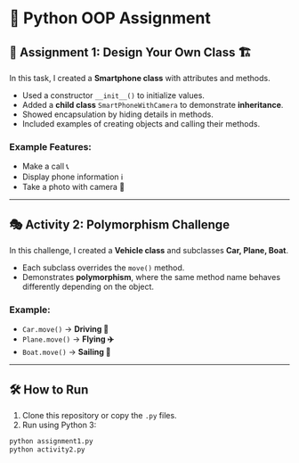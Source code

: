 # 🐍 Python OOP Assignment  

## 📘 Assignment 1: Design Your Own Class 🏗️  
In this task, I created a **Smartphone class** with attributes and methods.  
- Used a constructor `__init__()` to initialize values.  
- Added a **child class** `SmartPhoneWithCamera` to demonstrate **inheritance**.  
- Showed encapsulation by hiding details in methods.  
- Included examples of creating objects and calling their methods.  

### Example Features:
- Make a call 📞  
- Display phone information ℹ️  
- Take a photo with camera 📸  

---

## 🎭 Activity 2: Polymorphism Challenge  
In this challenge, I created a **Vehicle class** and subclasses **Car, Plane, Boat**.  
- Each subclass overrides the `move()` method.  
- Demonstrates **polymorphism**, where the same method name behaves differently depending on the object.  

### Example:
- `Car.move()` → **Driving 🚗**  
- `Plane.move()` → **Flying ✈️**  
- `Boat.move()` → **Sailing 🚤**  

---

## 🛠️ How to Run
1. Clone this repository or copy the `.py` files.  
2. Run using Python 3:  

```bash
python assignment1.py
python activity2.py
